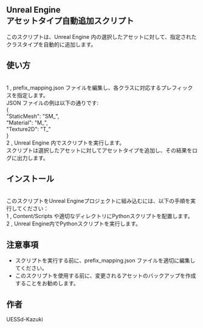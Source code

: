 ## Unreal Engine <br /> アセットタイプ自動追加スクリプト
このスクリプトは、Unreal Engine 内の選択したアセットに対して、指定されたクラスタイプを自動的に追加します。

## 使い方
<br />1 , prefix_mapping.json ファイルを編集し、各クラスに対応するプレフィックスを指定します。
<br />    JSON ファイルの例は以下の通りです:
<br />      {
<br />      "StaticMesh": "SM_",
<br />      "Material": "M_",
<br />      "Texture2D": "T_"
<br />      }
<br />2 , Unreal Engine 内でスクリプトを実行します。
<br />    スクリプトは選択したアセットに対してアセットタイプを追加し、その結果をログに出力します。

## インストール
<br />このスクリプトをUnreal Engineプロジェクトに組み込むには、以下の手順を実行してください：
<br />1 , Content/Scripts や適切なディレクトリにPythonスクリプトを配置します。
<br />2 , Unreal Engine内でPythonスクリプトを実行します。

## 注意事項
- スクリプトを実行する前に、prefix_mapping.json ファイルを適切に編集してください。
- このスクリプトを使用する前に、変更されるアセットのバックアップを作成することをお勧めします。

## 作者
UESSd-Kazuki
